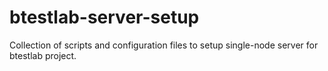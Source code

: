 # btestlab-server-setup
Collection of scripts and configuration files to setup single-node server for btestlab project.
